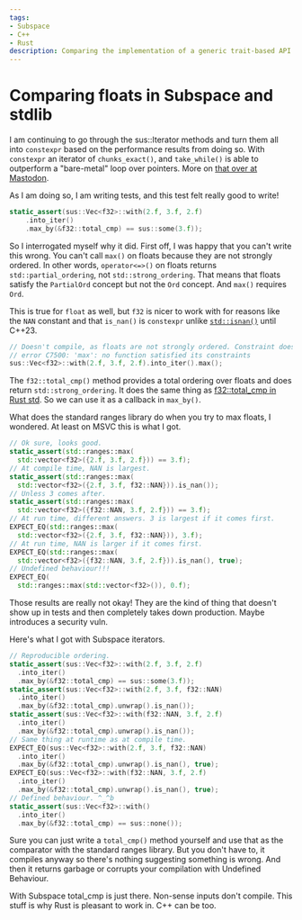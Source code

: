 ```yaml
---
tags:
- Subspace
- C++
- Rust
description: Comparing the implementation of a generic trait-based API in C++ and in Rust.
---
```

# Comparing floats in Subspace and stdlib

I am continuing to go through the sus::Iterator methods and turn them all into `constexpr` based on
the performance results from doing so. With `constexpr` an iterator of `chunks_exact()`, and
`take_while()` is able to outperform a "bare-metal" loop over pointers. More on
[that over at Mastodon](https://sunny.garden/@blinkygal/110826776270649927).

As I am doing so, I am writing tests, and this test felt really good to write!

```cpp
static_assert(sus::Vec<f32>::with(2.f, 3.f, 2.f)
    .into_iter()
    .max_by(&f32::total_cmp) == sus::some(3.f));
```

So I interrogated myself why it did. First off, I was happy that you can't write this wrong. You can't call `max()` on floats because they are not strongly ordered. In other words, `operator<=>()` on floats returns `std::partial_ordering`, not `std::strong_ordering`. That means that floats satisfy the `PartialOrd` concept but not the `Ord` concept. And `max()` requires `Ord`.

This is true for `float` as well, but `f32` is nicer to work with for reasons like the `NAN` constant and that `is_nan()` is `constexpr` unlike [`std::isnan()`](https://en.cppreference.com/w/cpp/numeric/math/isnan) until C++23.

```cpp
// Doesn't compile, as floats are not strongly ordered. Constraint does not match.
// error C7500: 'max': no function satisfied its constraints
sus::Vec<f32>::with(2.f, 3.f, 2.f).into_iter().max();
```
The `f32::total_cmp()` method provides a total ordering over floats and does return `std::strong_ordering`. It does the same thing as [f32::total_cmp in Rust std](https://doc.rust-lang.org/std/primitive.f32.html#method.total_cmp). So we can use it as a callback in `max_by()`.

What does the standard ranges library do when you try to max floats, I wondered. At least on MSVC this is what I got.

```cpp
// Ok sure, looks good.
static_assert(std::ranges::max(
  std::vector<f32>({2.f, 3.f, 2.f})) == 3.f);
// At compile time, NAN is largest.
static_assert(std::ranges::max(
  std::vector<f32>({2.f, 3.f, f32::NAN})).is_nan());
// Unless 3 comes after.
static_assert(std::ranges::max(
  std::vector<f32>({f32::NAN, 3.f, 2.f})) == 3.f);
// At run time, different answers. 3 is largest if it comes first.
EXPECT_EQ(std::ranges::max(
  std::vector<f32>({2.f, 3.f, f32::NAN})), 3.f);
// At run time, NAN is larger if it comes first.
EXPECT_EQ(std::ranges::max(
  std::vector<f32>({f32::NAN, 3.f, 2.f})).is_nan(), true);
// Undefined behaviour!!!
EXPECT_EQ(
  std::ranges::max(std::vector<f32>()), 0.f);
```

Those results are really not okay! They are the kind of thing that doesn't show up in tests and then completely takes down production. Maybe introduces a security vuln.

Here's what I got with Subspace iterators.

```cpp
// Reproducible ordering.
static_assert(sus::Vec<f32>::with(2.f, 3.f, 2.f)
  .into_iter()
  .max_by(&f32::total_cmp) == sus::some(3.f));
static_assert(sus::Vec<f32>::with(2.f, 3.f, f32::NAN)
  .into_iter()
  .max_by(&f32::total_cmp).unwrap().is_nan());
static_assert(sus::Vec<f32>::with(f32::NAN, 3.f, 2.f)
  .into_iter()
  .max_by(&f32::total_cmp).unwrap().is_nan());
// Same thing at runtime as at compile time.
EXPECT_EQ(sus::Vec<f32>::with(2.f, 3.f, f32::NAN)
  .into_iter()
  .max_by(&f32::total_cmp).unwrap().is_nan(), true);
EXPECT_EQ(sus::Vec<f32>::with(f32::NAN, 3.f, 2.f)
  .into_iter()
  .max_by(&f32::total_cmp).unwrap().is_nan(), true);
// Defined behaviour. ^_^b
static_assert(sus::Vec<f32>::with()
  .into_iter()
  .max_by(&f32::total_cmp) == sus::none());
```

Sure you can just write a `total_cmp()` method yourself and use that as the comparator with the standard ranges
library. But you don't have to, it compiles anyway so there's nothing suggesting something is wrong. And then it
returns garbage or corrupts your compilation with Undefined Behaviour.

With Subspace total_cmp is just there. Non-sense inputs don't compile. This stuff is why Rust is
pleasant to work in. C++ can be too.